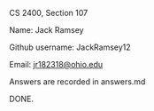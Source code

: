 CS 2400, Section 107

Name: Jack Ramsey

Github username: JackRamsey12

Email: jr182318@ohio.edu

Answers are recorded in answers.md

DONE.
